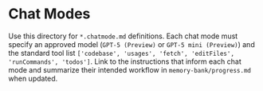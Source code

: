 # Chat Modes

Use this directory for `*.chatmode.md` definitions. Each chat mode must specify an approved model (`GPT-5 (Preview)` or `GPT-5 mini (Preview)`) and the standard tool list `['codebase', 'usages', 'fetch', 'editFiles', 'runCommands', 'todos']`. Link to the instructions that inform each chat mode and summarize their intended workflow in `memory-bank/progress.md` when updated.
